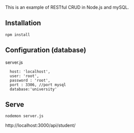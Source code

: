This is an example of RESTful CRUD in Node.js and mySQL.

## Installation

    npm install

## Configuration (database)
server.js

      host: 'localhost',
      user: 'root',
      password : 'root',
      port : 3306, //port mysql
      database:'university'	

## Serve
    
    nodemon server.js

http://localhost:3000/api/student/
